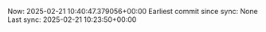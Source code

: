 Now: 2025-02-21 10:40:47.379056+00:00 Earliest commit since sync: None Last sync: 2025-02-21 10:23:50+00:00
